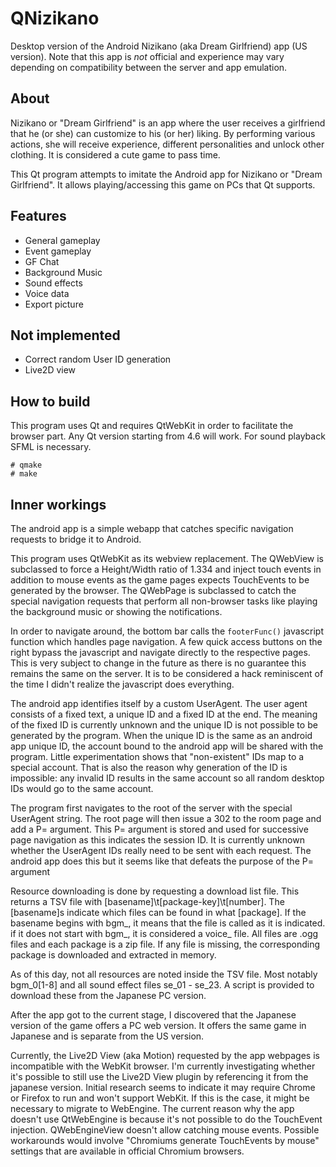 # QNizikano
Desktop version of the Android Nizikano (aka Dream Girlfriend) app (US version). Note that this app is *not* official and experience may vary depending on compatibility between the server and app emulation.

## About
Nizikano or "Dream Girlfriend" is an app where the user receives a girlfriend that he (or she) can customize to his (or her) liking. By performing various actions, she will receive experience, different personalities and unlock other clothing. It is considered a cute game to pass time.

This Qt program attempts to imitate the Android app for Nizikano or "Dream Girlfriend". It allows playing/accessing this game on PCs that Qt supports.

## Features

* General gameplay
* Event gameplay
* GF Chat
* Background Music
* Sound effects
* Voice data
* Export picture

## Not implemented

* Correct random User ID generation
* Live2D view

## How to build

This program uses Qt and requires QtWebKit in order to facilitate the browser part. Any Qt version starting from 4.6 will work. For sound playback SFML is necessary.

    # qmake
    # make

## Inner workings
The android app is a simple webapp that catches specific navigation requests to bridge it to Android.

This program uses QtWebKit as its webview replacement. The QWebView is subclassed to force a Height/Width ratio of 1.334 and inject touch events in addition to mouse events as the game pages expects TouchEvents to be generated by the browser. The QWebPage is subclassed to catch the special navigation requests that perform all non-browser tasks like playing the background music or showing the notifications.

In order to navigate around, the bottom bar calls the `footerFunc()` javascript function which handles page navigation. A few quick access buttons on the right bypass the javascript and navigate directly to the respective pages. This is very subject to change in the future as there is no guarantee this remains the same on the server. It is to be considered a hack reminiscent of the time I didn't realize the javascript does everything.

The android app identifies itself by a custom UserAgent. The user agent consists of a fixed text, a unique ID and a fixed ID at the end. The meaning of the fixed ID is currently unknown and the unique ID is not possible to be generated by the program. When the unique ID is the same as an android app unique ID, the account bound to the android app will be shared with the program. Little experimentation shows that "non-existent" IDs map to a special account. That is also the reason why generation of the ID is impossible: any invalid ID results in the same account so all random desktop IDs would go to the same account.

The program first navigates to the root of the server with the special UserAgent string. The root page will then issue a 302 to the room page and add a P= argument. This P= argument is stored and used for successive page navigation as this indicates the session ID. It is currently unknown whether the UserAgent IDs really need to be sent with each request. The android app does this but it seems like that defeats the purpose of the P= argument

Resource downloading is done by requesting a download list file. This returns a TSV file with [basename]\t[package-key]\t[number]. The [basename]s indicate which files can be found in what [package]. If the basename begins with bgm_, it means that the file is called as it is indicated. if it does not start with bgm_, it is considered a voice_ file. All files are .ogg files and each package is a zip file. If any file is missing, the corresponding package is downloaded and extracted in memory.

As of this day, not all resources are noted inside the TSV file. Most notably bgm_0[1-8] and all sound effect files se_01 - se_23. A script is provided to download these from the Japanese PC version.

After the app got to the current stage, I discovered that the Japanese version of the game offers a PC web version. It offers the same game in Japanese and is separate from the US version.

Currently, the Live2D View (aka Motion) requested by the app webpages is incompatible with the WebKit browser. I'm currently investigating whether it's possible to still use the Live2D View plugin by referencing it from the japanese version. Initial research seems to indicate it may require Chrome or Firefox to run and won't support WebKit. If this is the case, it might be necessary to migrate to WebEngine. The current reason why the app doesn't use QtWebEngine is because it's not possible to do the TouchEvent injection. QWebEngineView doesn't allow catching mouse events. Possible workarounds would involve "Chromiums generate TouchEvents by mouse" settings that are available in official Chromium browsers.
